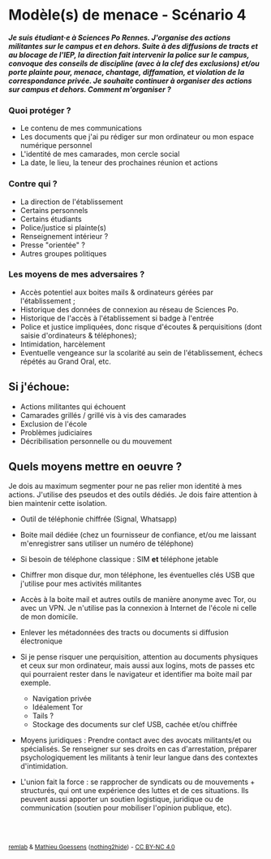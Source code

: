 # Modèle(s) de menace - Scénario 4

***Je suis étudiant·e à Sciences Po Rennes. J'organise des actions militantes sur le campus et en dehors. Suite à des diffusions de tracts et au blocage de l'IEP, la direction fait intervenir la police sur le campus, convoque des conseils de discipline (avec à la clef des exclusions) et/ou porte plainte pour, menace, chantage, diffamation, et violation de la correspondance privée. Je souhaite continuer à organiser des actions sur campus et dehors. Comment m'organiser ?***

### Quoi protéger ?
- Le contenu de mes communications
- Les documents que j'ai pu rédiger sur mon ordinateur ou mon espace numérique personnel
- L'identité de mes camarades, mon cercle social
- La date, le lieu, la teneur des prochaines réunion et actions

### Contre qui ?
- La direction de l'établissement
- Certains personnels
- Certains étudiants
- Police/justice si plainte(s)
- Renseignement intérieur ?
- Presse "orientée" ?
- Autres groupes politiques

### Les moyens de mes adversaires ?
- Accès potentiel aux boites mails & ordinateurs gérées par l'établissement ;
- Historique des données de connexion au réseau de Sciences Po.
- Historique de l'accès à l'établissement si badge à l'entrée
- Police et justice impliquées, donc risque d'écoutes & perquisitions (dont saisie d'ordinateurs & téléphones);
- Intimidation, harcèlement
- Eventuelle vengeance sur la scolarité au sein de l'établissement, échecs répétés au Grand Oral, etc.

## Si j'échoue:
- Actions militantes qui échouent
- Camarades grillés / grillé vis à vis des camarades
- Exclusion de l'école
- Problèmes judiciaires
- Décribilisation personnelle ou du mouvement

## Quels moyens mettre en oeuvre ?

Je dois au maximum segmenter pour ne pas relier mon identité à mes actions. J'utilise des pseudos et des outils dédiés. Je dois faire attention à bien maintenir cette isolation.

- Outil de téléphonie chiffrée  (Signal, Whatsapp)

- Boite mail dédiée (chez un fournisseur de confiance, et/ou me laissant m'enregistrer sans utiliser un numéro de téléphone)

- Si besoin de téléphone classique : SIM **et** téléphone jetable

- Chiffrer mon disque dur, mon téléphone, les éventuelles clés USB que j'utilise pour mes activités militantes

- Accès à la boite mail et autres outils de manière anonyme avec Tor, ou avec un VPN. Je n'utilise pas la connexion à Internet de l'école ni celle de mon domicile.

- Enlever les métadonnées des tracts ou documents si diffusion électronique

- Si je pense risquer une perquisition, attention au documents physiques et ceux sur mon ordinateur, mais aussi aux logins, mots de passes etc qui pourraient rester dans le navigateur et identifier ma boite mail par exemple.
    - Navigation privée
    - Idéalement Tor
    - Tails ?
    - Stockage des documents sur clef USB, cachée et/ou chiffrée


- Moyens juridiques : Prendre contact avec des avocats militants/et ou spécialisés. Se renseigner sur ses droits en cas d'arrestation, préparer psychologiquement les militants à tenir leur langue dans des contextes d'intimidation.

- L'union fait la force : se rapprocher de syndicats ou de mouvements + structurés, qui ont une expérience des luttes et de ces situations. Ils peuvent aussi apporter un soutien logistique, juridique ou de communication (soutien pour mobiliser l'opinion publique, etc).

<br><br>
<p><small><a href="https://r3mlab.github.io">remlab</a> & <a href="http://mathieu.goessens.fr/formation/">Mathieu Goessens</a> (<a href="https://nothing2hide.org">nothing2hide</a>) - <a href="https://creativecommons.org/licenses/by-nc/4.0/">CC BY-NC 4.0</a></small></p>
